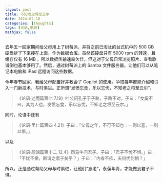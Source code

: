 ```yaml
---
layout: post
title: 不知老之将至云尔
date: 2024-02-18
categories: [thoughts]
tags: [论语,家庭]
mathjax: false
---
```


去年五一回家期间给父母用上了树莓派，并将之前已淘汰的台式机中的 500 GB 硬盘拆了下来接在上面，作为数据仓库。虽然该硬盘只有 5000 rpm 的转速，且缓存仅有 16 MB ，所以数据传输速率欠佳，但这对于父母日常浏览照片、查看歌谱倒也基本够用了。然后，通过树莓派上的 Samba 文件服务器，让他们可以从笔记本电脑和 iPad 远程访问这些数据。

今年春节回家，我给父母配置好并教会了 Copilot 的使用。争取每年都能介绍和引入一门新技术，与时俱进。正所谓“发愤忘食，乐以忘忧，不知老之将至云尔”。

> 《论语·述而篇第七 7.19》叶公问孔子于子路，子路不对。子曰：「女奚不曰，其为人也，发愤忘食，乐以忘忧，不知老之将至云尔。」

同时，论语中还有

> 《论语·里仁篇第四 4.21》子曰：「父母之年，不可不知也：一则以喜，一则以惧。」

以及

> 《论语·颜渊篇第十二 12.4》司马牛问君子。子曰：「君子不忧不惧。」曰：「不忧不惧，斯谓之君子矣乎？」子曰：「内省不疚，夫何忧何惧？」

所以，正是通过帮助父母与时俱进，让他们“忘老”，永葆年青，才能做到君子不惧。
